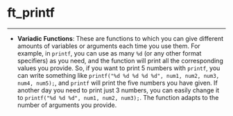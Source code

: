 # ft_printf
***
- **Variadic Functions**: These are functions to which you can give different amounts of variables or arguments each time you use them. For example, in `printf`, you can use as many `%d` (or any other format specifiers) as you need, and the function will print all the corresponding values you provide. So, if you want to print 5 numbers with `printf`, you can write something like `printf("%d %d %d %d %d", num1, num2, num3, num4, num5);`, and `printf` will print the five numbers you have given. If another day you need to print just 3 numbers, you can easily change it to `printf("%d %d %d", num1, num2, num3);`. The function adapts to the number of arguments you provide.
